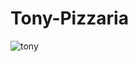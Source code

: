 # Tony-Pizzaria

![tony](https://github.com/lucikaii/Tony-Pizzaria/assets/138627118/3bf17b25-d247-4057-947c-ae4afd037ef9)
